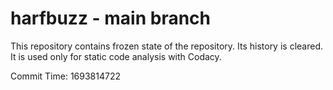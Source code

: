 # harfbuzz - main branch

This repository contains frozen state of the repository.
Its history is cleared. It is used only for static code
analysis with Codacy.

Commit Time: 1693814722